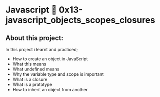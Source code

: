 # Javascript :page_with_curl: 0x13-javascript_objects_scopes_closures
## About this project:
In this project i learnt and practiced;
- How to create an object in JavaScript
- What this means
- What undefined means
- Why the variable type and scope is important
- What is a closure
- What is a prototype
- How to inherit an object from another
